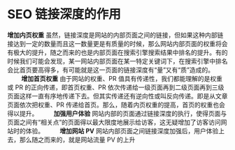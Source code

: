 # SEO 链接深度的作用

**增加内页权重**
虽然，链接深度是网站的内部页面之间的链接，但如果这种内部链接达到一定的数量而且这一数量更是有质量的时候，那么网站内部页面的权重将会有极大的提升，随之而来的也是内部页面在搜索引擎搜索结果中排名的提升。有的时候我们可能会发现，某一网站内部页面在某一特定关键词下，在搜索引擎中排名会比首页要高得多，有可能就是这一页面的链接深度有“量”又有“质”造成的。
　　
**增加首页权重**
由于网站的权重、PR 值具有传递性，我们都能理解的是权重或 PR 的正向传递，即首页权重、PR 依次传递给一级页面再到二级页面再到三级页面这样一直有序地传递下去。但其实传递还有逆向性或叫反向传递。即是从文章页面依次把权重、PR 传递给首页。那么，随着内页权重的提高，首页的权重也会得以提升。
　　
**加强用户体验**
网站内部的页面通过链接深度的执行，使得页面与页面之间有“相关点”的页面得以最大限度地展示给访客，这无疑增加了访客访问网站时的体验。
　　
**增加网站 PV**
网站内部页面之间链接深度加强后，用户体验上去，那么随之而来的，就是网站流量 PV 的上升